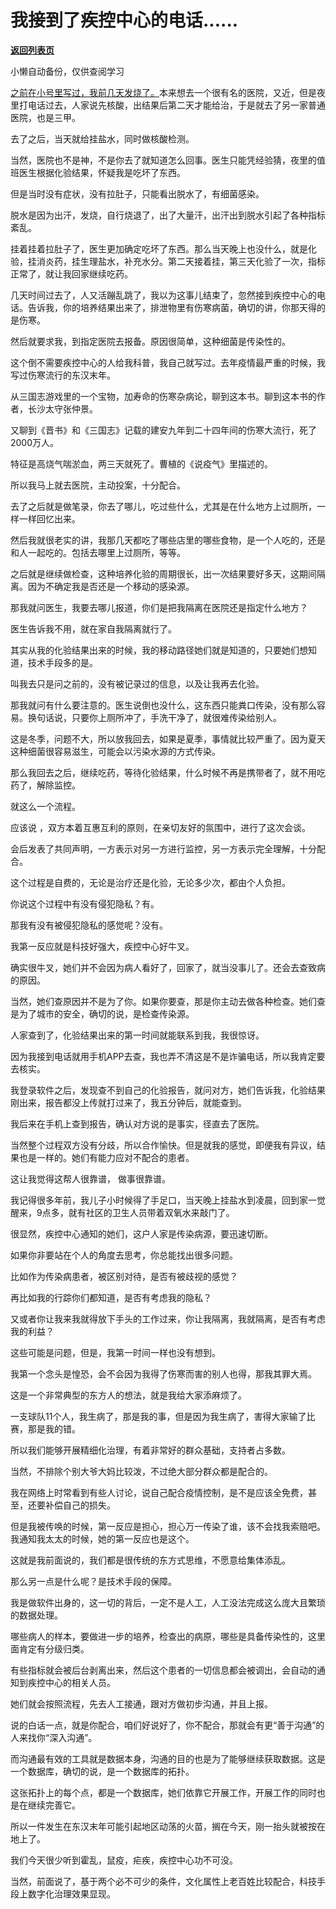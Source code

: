 # 我接到了疾控中心的电话......

[**返回列表页**](/gzh/记忆承载)

小懒自动备份，仅供查阅学习

[之前在小号里写过，我前几天发烧了。](http://mp.weixin.qq.com/s?__biz=MzU3NDc5Nzc0NQ==&mid=2247509889&idx=1&sn=ce8925ccbcca603c311a5f4cc02b67d5&chksm=fd2e055fca598c495af5ea4c96685d8565cac05a932ed70205d49fc23ca97343088a979e94f1&scene=21#wechat_redirect)本来想去一个很有名的医院，又近，但是夜里打电话过去，人家说先核酸，出结果后第二天才能给治，于是就去了另一家普通医院，也是三甲。  

  

去了之后，当天就给挂盐水，同时做核酸检测。  

  

当然，医院也不是神，不是你去了就知道怎么回事。医生只能凭经验猜，夜里的值班医生根据化验结果，怀疑我是吃坏了东西。  

  

但是当时没有症状，没有拉肚子，只能看出脱水了，有细菌感染。

  

脱水是因为出汗，发烧，自行烧退了，出了大量汗，出汗出到脱水引起了各种指标紊乱。  

  

挂着挂着拉肚子了，医生更加确定吃坏了东西。那么当天晚上也没什么，就是化验，挂消炎药，挂生理盐水，补充水分。第二天接着挂，第三天化验了一次，指标正常了，就让我回家继续吃药。

  

几天时间过去了，人又活蹦乱跳了，我以为这事儿结束了，忽然接到疾控中心的电话。告诉我，你的培养结果出来了，排泄物里有伤寒病菌，确切的讲，你那天得的是伤寒。  

  

然后就要求我，到指定医院去报备。原因很简单，这种细菌是传染性的。  

  

这个倒不需要疾控中心的人给我科普，我自己就写过。去年疫情最严重的时候，我写过伤寒流行的东汉末年。

  

从三国志游戏里的一个宝物，加寿命的伤寒杂病论，聊到这本书。聊到这本书的作者，长沙太守张仲景。

  

又聊到《晋书》和《三国志》记载的建安九年到二十四年间的伤寒大流行，死了2000万人。

  

特征是高烧气喘淤血，两三天就死了。曹植的《说疫气》里描述的。

  

所以我马上就去医院，主动投案，十分配合。  

  

去了之后就是做笔录，你去了哪儿，吃过些什么，尤其是在什么地方上过厕所，一样一样回忆出来。

  

然后我就很老实的讲，我那几天都吃了哪些店里的哪些食物，是一个人吃的，还是和人一起吃的。包括去哪里上过厕所，等等。

  

之后就是继续做检查，这种培养化验的周期很长，出一次结果要好多天，这期间隔离。因为不确定我是否还是一个移动的感染源。

  

那我就问医生，我要去哪儿报道，你们是把我隔离在医院还是指定什么地方？  

  

医生告诉我不用，就在家自我隔离就行了。

  

其实从我的化验结果出来的时候，我的移动路径她们就是知道的，只要她们想知道，技术手段多的是。  

  

叫我去只是问之前的，没有被记录过的信息，以及让我再去化验。  

  

那我就问有什么要注意的。医生说倒也没什么，这东西只能粪口传染，没有那么容易。换句话说，只要你上厕所冲了，手洗干净了，就很难传染给别人。  

  

这是冬季，问题不大，所以放我回去，如果是夏季，事情就比较严重了。因为夏天这种细菌很容易滋生，可能会以污染水源的方式传染。

  

那么我回去之后，继续吃药，等待化验结果，什么时候不再是携带者了，就不用吃药了，解除监控。  

  

就这么一个流程。  

  

应该说 ，双方本着互惠互利的原则，在亲切友好的氛围中，进行了这次会谈。  

  

会后发表了共同声明，一方表示对另一方进行监控，另一方表示完全理解，十分配合。  

  

这个过程是自费的，无论是治疗还是化验，无论多少次，都由个人负担。  

  

你说这个过程中有没有侵犯隐私？有。  

  

那我有没有被侵犯隐私的感觉呢？没有。  

  

我第一反应就是科技好强大，疾控中心好牛叉。  

  

确实很牛叉，她们并不会因为病人看好了，回家了，就当没事儿了。还会去查致病的原因。

  

当然，她们查原因并不是为了你。如果你要查，那是你主动去做各种检查。她们查是为了城市的安全，确切的说，是检查传染源。

  

人家查到了，化验结果出来的第一时间就能联系到我，我很惊讶。  

  

因为我接到电话就用手机APP去查，我也弄不清这是不是诈骗电话，所以我肯定要去核实。

  

我登录软件之后，发现查不到自己的化验报告，就问对方，她们告诉我，化验结果刚出来，报告都没上传就打过来了，我五分钟后，就能查到。

  

我后来在手机上查到报告，确认对方说的是事实，径直去了医院。

  

当然整个过程双方没有分歧，所以合作愉快。但是就我的感觉，即便我有异议，结果也是一样的。她们有能力应对不配合的患者。  

  

这让我觉得这帮人很靠谱， 做事很靠谱。  

  

我记得很多年前，我儿子小时候得了手足口，当天晚上挂盐水到凌晨，回到家一觉醒来，9点多，就有社区的卫生人员带着双氧水来敲门了。  

  

很显然，疾控中心通知的她们，这户人家是传染病源，要迅速切断。  

  

如果你非要站在个人的角度去思考，你总能找出很多问题。  

  

比如作为传染病患者，被区别对待，是否有被歧视的感觉？

  

再比如我的行踪你们都知道，是否有考虑我的隐私？  

  

又或者你让我来我就得放下手头的工作过来，你让我隔离，我就隔离，是否有考虑我的利益？

  

这些可能是问题，但是，我第一时间一样也没有想到。  

  

我第一个念头是惶恐，会不会因为我得了伤寒而害的别人也得，那我其罪大焉。  

  

这是一个非常典型的东方人的想法，就是我给大家添麻烦了。

  

一支球队11个人，我生病了，那是我的事，但是因为我生病了，害得大家输了比赛，那是我的错。  

  

所以我们能够开展精细化治理，有着非常好的群众基础，支持者占多数。  

  

当然，不排除个别大爷大妈比较泼，不过绝大部分群众都是配合的。  

  

我在网络上时常看到有些人讨论，说自己配合疫情控制，是不是应该全免费，甚至，还要补偿自己的损失。  

  

但是我被传唤的时候，第一反应是担心，担心万一传染了谁，该不会找我索赔吧。我通知我太太的时候，她的第一反应也是这个。

  

这就是我前面说的，我们都是很传统的东方式思维，不愿意给集体添乱。

  

那么另一点是什么呢？是技术手段的保障。  

  

我是做软件出身的，这一切的背后，一定不是人工，人工没法完成这么庞大且繁琐的数据处理。  

  

哪些病人的样本，要做进一步的培养，检查出的病原，哪些是具备传染性的，这里面肯定有分级归类。  

  

有些指标就会被后台剥离出来，然后这个患者的一切信息都会被调出，会自动的通知到疾控中心的相关人员。  

  

她们就会按照流程，先去人工接通，跟对方做初步沟通，并且上报。  

  

说的白话一点，就是你配合，咱们好说好了，你不配合，那就会有更“善于沟通”的人来找你“深入沟通”。  

  

而沟通最有效的工具就是数据本身，沟通的目的也是为了能够继续获取数据。这是一个数据库，确切的说，是一个数据库的拓扑。  

  

这张拓扑上的每个点，都是一个数据库，她们依靠它开展工作，开展工作的同时也是在继续完善它。  

  

所以一件发生在东汉末年可能引起地区动荡的火苗，搁在今天，刚一抬头就被按在地上了。  

  

我们今天很少听到霍乱，鼠疫，疟疾，疾控中心功不可没。

  

当然，前面说了，基于两个必不可少的条件，文化属性上老百姓比较配合，科技手段上数字化治理效果显现。

